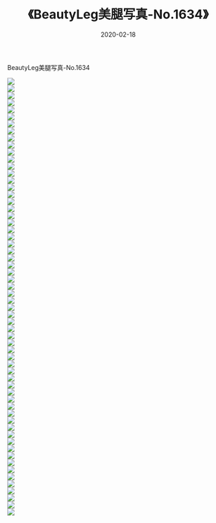 ﻿---
layout: post
title:  《BeautyLeg美腿写真-No.1634》
date:   2020-02-18
img: http://img.660000.xyz/Sharelink/网络美图/2020/BeautyLeg美腿写真-No.1634/000.jpg
categories: [美女, 清纯, 唯美]
---

BeautyLeg美腿写真-No.1634

  ![](http://img.660000.xyz/Sharelink/网络美图/2020/BeautyLeg美腿写真-No.1634/001.jpg) <br> ![](http://img.660000.xyz/Sharelink/网络美图/2020/BeautyLeg美腿写真-No.1634/002.jpg) <br> ![](http://img.660000.xyz/Sharelink/网络美图/2020/BeautyLeg美腿写真-No.1634/003.jpg) <br> ![](http://img.660000.xyz/Sharelink/网络美图/2020/BeautyLeg美腿写真-No.1634/004.jpg) <br> ![](http://img.660000.xyz/Sharelink/网络美图/2020/BeautyLeg美腿写真-No.1634/005.jpg) <br> ![](http://img.660000.xyz/Sharelink/网络美图/2020/BeautyLeg美腿写真-No.1634/006.jpg) <br> ![](http://img.660000.xyz/Sharelink/网络美图/2020/BeautyLeg美腿写真-No.1634/007.jpg) <br> ![](http://img.660000.xyz/Sharelink/网络美图/2020/BeautyLeg美腿写真-No.1634/008.jpg) <br> ![](http://img.660000.xyz/Sharelink/网络美图/2020/BeautyLeg美腿写真-No.1634/009.jpg) <br> ![](http://img.660000.xyz/Sharelink/网络美图/2020/BeautyLeg美腿写真-No.1634/010.jpg) <br> ![](http://img.660000.xyz/Sharelink/网络美图/2020/BeautyLeg美腿写真-No.1634/011.jpg) <br> ![](http://img.660000.xyz/Sharelink/网络美图/2020/BeautyLeg美腿写真-No.1634/012.jpg) <br> ![](http://img.660000.xyz/Sharelink/网络美图/2020/BeautyLeg美腿写真-No.1634/013.jpg) <br> ![](http://img.660000.xyz/Sharelink/网络美图/2020/BeautyLeg美腿写真-No.1634/014.jpg) <br> ![](http://img.660000.xyz/Sharelink/网络美图/2020/BeautyLeg美腿写真-No.1634/015.jpg) <br> ![](http://img.660000.xyz/Sharelink/网络美图/2020/BeautyLeg美腿写真-No.1634/016.jpg) <br> ![](http://img.660000.xyz/Sharelink/网络美图/2020/BeautyLeg美腿写真-No.1634/017.jpg) <br> ![](http://img.660000.xyz/Sharelink/网络美图/2020/BeautyLeg美腿写真-No.1634/018.jpg) <br> ![](http://img.660000.xyz/Sharelink/网络美图/2020/BeautyLeg美腿写真-No.1634/019.jpg) <br> ![](http://img.660000.xyz/Sharelink/网络美图/2020/BeautyLeg美腿写真-No.1634/020.jpg) <br> ![](http://img.660000.xyz/Sharelink/网络美图/2020/BeautyLeg美腿写真-No.1634/021.jpg) <br> ![](http://img.660000.xyz/Sharelink/网络美图/2020/BeautyLeg美腿写真-No.1634/022.jpg) <br> ![](http://img.660000.xyz/Sharelink/网络美图/2020/BeautyLeg美腿写真-No.1634/023.jpg) <br> ![](http://img.660000.xyz/Sharelink/网络美图/2020/BeautyLeg美腿写真-No.1634/024.jpg) <br> ![](http://img.660000.xyz/Sharelink/网络美图/2020/BeautyLeg美腿写真-No.1634/025.jpg) <br> ![](http://img.660000.xyz/Sharelink/网络美图/2020/BeautyLeg美腿写真-No.1634/026.jpg) <br> ![](http://img.660000.xyz/Sharelink/网络美图/2020/BeautyLeg美腿写真-No.1634/027.jpg) <br> ![](http://img.660000.xyz/Sharelink/网络美图/2020/BeautyLeg美腿写真-No.1634/028.jpg) <br> ![](http://img.660000.xyz/Sharelink/网络美图/2020/BeautyLeg美腿写真-No.1634/029.jpg) <br> ![](http://img.660000.xyz/Sharelink/网络美图/2020/BeautyLeg美腿写真-No.1634/030.jpg) <br> ![](http://img.660000.xyz/Sharelink/网络美图/2020/BeautyLeg美腿写真-No.1634/031.jpg) <br> ![](http://img.660000.xyz/Sharelink/网络美图/2020/BeautyLeg美腿写真-No.1634/032.jpg) <br> ![](http://img.660000.xyz/Sharelink/网络美图/2020/BeautyLeg美腿写真-No.1634/033.jpg) <br> ![](http://img.660000.xyz/Sharelink/网络美图/2020/BeautyLeg美腿写真-No.1634/034.jpg) <br> ![](http://img.660000.xyz/Sharelink/网络美图/2020/BeautyLeg美腿写真-No.1634/035.jpg) <br> ![](http://img.660000.xyz/Sharelink/网络美图/2020/BeautyLeg美腿写真-No.1634/036.jpg) <br> ![](http://img.660000.xyz/Sharelink/网络美图/2020/BeautyLeg美腿写真-No.1634/037.jpg) <br> ![](http://img.660000.xyz/Sharelink/网络美图/2020/BeautyLeg美腿写真-No.1634/038.jpg) <br> ![](http://img.660000.xyz/Sharelink/网络美图/2020/BeautyLeg美腿写真-No.1634/039.jpg) <br> ![](http://img.660000.xyz/Sharelink/网络美图/2020/BeautyLeg美腿写真-No.1634/040.jpg) <br> ![](http://img.660000.xyz/Sharelink/网络美图/2020/BeautyLeg美腿写真-No.1634/041.jpg) <br> ![](http://img.660000.xyz/Sharelink/网络美图/2020/BeautyLeg美腿写真-No.1634/042.jpg) <br> ![](http://img.660000.xyz/Sharelink/网络美图/2020/BeautyLeg美腿写真-No.1634/043.jpg) <br> ![](http://img.660000.xyz/Sharelink/网络美图/2020/BeautyLeg美腿写真-No.1634/044.jpg) <br> ![](http://img.660000.xyz/Sharelink/网络美图/2020/BeautyLeg美腿写真-No.1634/045.jpg) <br> ![](http://img.660000.xyz/Sharelink/网络美图/2020/BeautyLeg美腿写真-No.1634/046.jpg) <br> ![](http://img.660000.xyz/Sharelink/网络美图/2020/BeautyLeg美腿写真-No.1634/047.jpg) <br> ![](http://img.660000.xyz/Sharelink/网络美图/2020/BeautyLeg美腿写真-No.1634/048.jpg) <br> ![](http://img.660000.xyz/Sharelink/网络美图/2020/BeautyLeg美腿写真-No.1634/049.jpg) <br> ![](http://img.660000.xyz/Sharelink/网络美图/2020/BeautyLeg美腿写真-No.1634/050.jpg) <br> ![](http://img.660000.xyz/Sharelink/网络美图/2020/BeautyLeg美腿写真-No.1634/051.jpg) <br> ![](http://img.660000.xyz/Sharelink/网络美图/2020/BeautyLeg美腿写真-No.1634/052.jpg) <br> ![](http://img.660000.xyz/Sharelink/网络美图/2020/BeautyLeg美腿写真-No.1634/053.jpg) <br> ![](http://img.660000.xyz/Sharelink/网络美图/2020/BeautyLeg美腿写真-No.1634/054.jpg) <br> ![](http://img.660000.xyz/Sharelink/网络美图/2020/BeautyLeg美腿写真-No.1634/055.jpg) <br> ![](http://img.660000.xyz/Sharelink/网络美图/2020/BeautyLeg美腿写真-No.1634/056.jpg) <br> ![](http://img.660000.xyz/Sharelink/网络美图/2020/BeautyLeg美腿写真-No.1634/057.jpg) <br> ![](http://img.660000.xyz/Sharelink/网络美图/2020/BeautyLeg美腿写真-No.1634/058.jpg) <br> ![](http://img.660000.xyz/Sharelink/网络美图/2020/BeautyLeg美腿写真-No.1634/059.jpg) <br> ![](http://img.660000.xyz/Sharelink/网络美图/2020/BeautyLeg美腿写真-No.1634/060.jpg) <br> ![](http://img.660000.xyz/Sharelink/网络美图/2020/BeautyLeg美腿写真-No.1634/061.jpg) <br> ![](http://img.660000.xyz/Sharelink/网络美图/2020/BeautyLeg美腿写真-No.1634/062.jpg) <br>